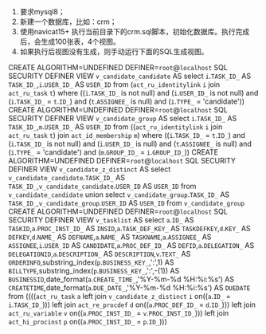 1. 要求mysql8；
2. 新建一个数据库，比如：crm；
3. 使用navicat15+ 执行当前目录下的crm.sql脚本，初始化数据库。执行完成后，会生成100张表，4个视图。
4. 如果执行后视图没有生成，则手动运行下面的SQL生成视图。

CREATE ALGORITHM=UNDEFINED DEFINER=`root`@`localhost` SQL SECURITY DEFINER VIEW `v_candidate_candidate` AS select `i`.`TASK_ID_` AS `TASK_ID_`,`i`.`USER_ID_` AS `USER_ID` from (`act_ru_identitylink` `i` join `act_ru_task` `t`) where ((`i`.`TASK_ID_` is not null) and (`i`.`USER_ID_` is not null) and (`i`.`TASK_ID_` = `t`.`ID_`) and (`t`.`ASSIGNEE_` is null) and (`i`.`TYPE_` = 'candidate'))
CREATE ALGORITHM=UNDEFINED DEFINER=`root`@`localhost` SQL SECURITY DEFINER VIEW `v_candidate_group` AS select `i`.`TASK_ID_` AS `TASK_ID_`,`m`.`USER_ID_` AS `USER_ID` from ((`act_ru_identitylink` `i` join `act_ru_task` `t`) join `act_id_membership` `m`) where ((`i`.`TASK_ID_` = `t`.`ID_`) and (`i`.`TASK_ID_` is not null) and (`i`.`USER_ID_` is null) and (`t`.`ASSIGNEE_` is null) and (`i`.`TYPE_` = 'candidate') and (`m`.`GROUP_ID_` = `i`.`GROUP_ID_`))
CREATE ALGORITHM=UNDEFINED DEFINER=`root`@`localhost` SQL SECURITY DEFINER VIEW `v_candidate_z_distinct` AS select `v_candidate_candidate`.`TASK_ID_` AS `TASK_ID_`,`v_candidate_candidate`.`USER_ID` AS `USER_ID` from `v_candidate_candidate` union select `v_candidate_group`.`TASK_ID_` AS `TASK_ID_`,`v_candidate_group`.`USER_ID` AS `USER_ID` from `v_candidate_group`
CREATE ALGORITHM=UNDEFINED DEFINER=`root`@`localhost` SQL SECURITY DEFINER VIEW `v_tasklist` AS select `a`.`ID_` AS `TASKID`,`a`.`PROC_INST_ID_` AS `INSID`,`a`.`TASK_DEF_KEY_` AS `TASKDEFKEY`,`d`.`KEY_` AS `DEFKEY`,`d`.`NAME_` AS `DEFNAME`,`a`.`NAME_` AS `TASKNAME`,`a`.`ASSIGNEE_` AS `ASSIGNEE`,`i`.`USER_ID` AS `CANDIDATE`,`a`.`PROC_DEF_ID_` AS `DEFID`,`a`.`DELEGATION_` AS `DELEGATIONID`,`a`.`DESCRIPTION_` AS `DESCRIPTION`,`v`.`TEXT_` AS `ORDERINFO`,substring_index(`p`.`BUSINESS_KEY_`,':',1) AS `BILLTYPE`,substring_index(`p`.`BUSINESS_KEY_`,':',-(1)) AS `BUSINESSID`,date_format(`a`.`CREATE_TIME_`,'%Y-%m-%d %H:%i:%s') AS `CREATETIME`,date_format(`a`.`DUE_DATE_`,'%Y-%m-%d %H:%i:%s') AS `DUEDATE` from ((((`act_ru_task` `a` left join `v_candidate_z_distinct` `i` on((`a`.`ID_` = `i`.`TASK_ID_`))) left join `act_re_procdef` `d` on((`a`.`PROC_DEF_ID_` = `d`.`ID_`))) left join `act_ru_variable` `v` on((`a`.`PROC_INST_ID_` = `v`.`PROC_INST_ID_`))) left join `act_hi_procinst` `p` on((`a`.`PROC_INST_ID_` = `p`.`ID_`)))
